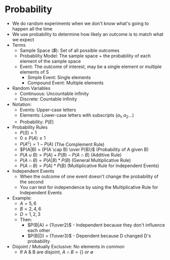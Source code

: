 # Probability
* We do random experiments when we don't know what's going to happen all the time
* We use probability to determine how likely an outcome is to match what we expect
* Terms
  * Sample Space (_**S**_): Set of all possible outcomes
  * Probability Model: The sample space + the probability of each element of the sample space
  * Event: The outcome of interest, may be a single element or multiple elements of S
    * Simple Event: Single elements
    * Compound Event: Multiple elements
* Random Variables
  * Continuous: Uncountable infinity
  * Discrete: Countable infinity
* Notation:
  * Events: Upper-case letters
  * Elements: Lower-case letters with subscripts ($a_1, a_2...$)
  * Probability: $P(E)$
* Probability Rules
  * $P(S) = 1$
  * $0 \leq P(A) \leq 1$
  * $P(A^c) = 1 - P(A)$ (The Complement Rule)
  * $P(A|B) = {P(A \cap B) \over P(B)}$ (Probability of A given B)
  * $P(A \cup B) = P(A) + P(B) - P(A \cap B)$ (Additive Rule)
  * $P(A \cap B) = P(A|B) * P(B)$ (General Multiplicative Rule)
  * $P(A \cap B) = P(A) * P(B)$ (Multiplicative Rule for Independent Events)
* Independent Events
  * When the outcome of one event doesn't change the probability of the second
  * You can test for independence by using the Multiplicative Rule for Independent Events
* Example:
  * $A = {5, 6}$
  * $B = {2, 4, 6}$
  * $D = {1, 2, 3}$
  * Then:
    * $P(B|A) = {1\over2}$ - Independent because they don't influence each other
    * $P(B|D) = {1\over3}$ - Dependent because D changed D's probability
* Disjoint / Mutually Exclusive: No elements in common
  * If A & B are disjoint, $A \cap B = \{\}\ or\ \emptyset$
